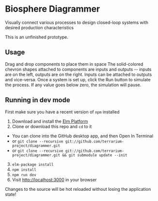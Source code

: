 # Biosphere Diagrammer

Visually connect various processes to design closed-loop systems with desired production characteristics

This is an unfinished prototype.

## Usage

Drag and drop components to place them in space
The solid-colored chevron shapes attached to components are inputs and outputs -- inputs are on the left, outputs are on the right. Inputs can be attached to outputs and vice-versa.
Once a system is set up, click the Run button to simulate the process. If any value goes below zero, the simulation will pause.


## Running in dev mode

First make sure you have a recent version of `npm` installed

1. Download and install the [Elm Platform](https://guide.elm-lang.org/get_started.html)
2. Clone or download this repo and `cd` to it
  - You can clone into the GitHub desktop app, and then Open In Terminal
  - or `git clone --recursive git://github.com/terrarium-project/diagrammer.git`
  - or `git clone --recursive git://github.com/terrarium-project/diagrammer.git && git submodule update --init`
3. `elm-package install`
4. `npm install`
5. `npm run dev`
6. Visit [http://localhost:3000](http://localhost:3000) in your browser

Changes to the source will be hot reloaded without losing the application state!

